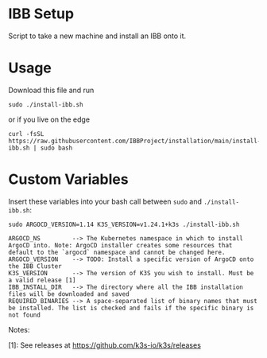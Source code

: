 # IBB Setup

Script to take a new machine and install an IBB onto it.


# Usage

Download this file and run

```
sudo ./install-ibb.sh
```

or if you live on the edge

```
curl -fsSL https://raw.githubusercontent.com/IBBProject/installation/main/install-ibb.sh | sudo bash
```

# Custom Variables

Insert these variables into your bash call between `sudo` and `./install-ibb.sh`:

```
sudo ARGOCD_VERSION=1.14 K3S_VERSION=v1.24.1+k3s ./install-ibb.sh
```

```
ARGOCD_NS         --> The Kubernetes namespace in which to install ArgoCD into. Note: ArgoCD installer creates some resources that default to the `argocd` namespace and cannot be changed here.
ARGOCD_VERSION    --> TODO: Install a specific version of ArgoCD onto the IBB Cluster
K3S_VERSION       --> The version of K3S you wish to install. Must be a valid release [1]
IBB_INSTALL_DIR   --> The directory where all the IBB installation files will be downloaded and saved
REQUIRED_BINARIES --> A space-separated list of binary names that must be installed. The list is checked and fails if the specific binary is not found
```

Notes:

[1]: See releases at https://github.com/k3s-io/k3s/releases


